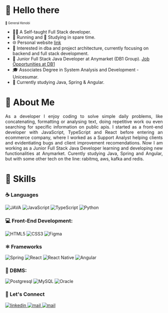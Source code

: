 # 👋 Hello there
<sup><sup>🤖 General Kenobi</sup></sup>
<br>

- 👨‍💻 A Self-taught Full Stack developer.
- 🏃 Running and 📖 Studying in spare time.
- 🌐 Personal website [link](https://reghini.dev/)
- 🧐 Interested in dba and project architecture, currently focusing on backend and full stack development.
- 💼 Junior Full Stack Java Developer at Anymarket (DB1 Group). [Job Opportunities at DB1](https://db1group.pinpointhq.com/refer/xr3dk)
- 🎓 Associates Degree in System Analysis and Development - Unicesumar.
- 🌱 Currently studying Java, Spring & Angular.

# 🥸 About Me

<p align="justify">
As a developer I enjoy coding to solve simple daily problems, like concatenating, formatting or analysing text, doing repetitive work ou even searching for specific information on public apis. I started as a front-end developer with JavaScript, TypeScript and React before entering an ecommerce company, where I worked as a Support Analyst helping clients and evidentiating bugs and client improvement recomendations. Now I am working as a Junior Full Stack Java Developer learning and developing new functionalities at Anymarket.
Curently studying Java, Spring and Angular, but with some other tech on the line: rabitmq, aws, kafka and redis.
</p>

# 🧠 Skills

<p align="center">

### ☕️ Languages

<!-- ![C](https://img.shields.io/badge/C%20-%232370ED.svg?style=for-the-badge&logo=c&logoColor=white)-->
<!-- ![PHP](https://img.shields.io/badge/PHP-777BB4?style=for-the-badge&logo=php&logoColor=white)-->
![JAVA](https://img.shields.io/badge/Java-ED8B00?style=for-the-badge&logo=openjdk&logoColor=white)
![JavaScript](https://img.shields.io/badge/JavaScript%20-%23F7DF1E.svg?style=for-the-badge&logo=javascript&logoColor=black)
![TypeScript](https://img.shields.io/badge/TypeScript-007ACC?style=for-the-badge&logo=typescript&logoColor=white)
![Python](https://img.shields.io/badge/Python-3776AB?style=for-the-badge&logo=python&logoColor=white)
<br>

### 💻 Front-End Development:

![HTML5](https://img.shields.io/badge/HTML5%20-%23E34F26.svg?style=for-the-badge&logo=html5&logoColor=white)
![CSS3](https://img.shields.io/badge/CSS3-1572B6?style=for-the-badge&logo=css3&logoColor=white)
![Figma](https://img.shields.io/badge/Figma-F24E1E?style=for-the-badge&logo=figma&logoColor=white)
<!--
![SASS](https://img.shields.io/badge/Sass-CC6699?style=for-the-badge&logo=sass&logoColor=white)
![Bootstrap](https://img.shields.io/badge/Bootstrap-563D7C?style=for-the-badge&logo=bootstrap&logoColor=white)
![StyledComponents](https://img.shields.io/badge/styled--components-DB7093?style=for-the-badge&logo=styled-components&logoColor=white)
<br>
-->

### ⚛️ Frameworks

![Spring](https://img.shields.io/badge/Spring-6DB33F?style=for-the-badge&logo=spring&logoColor=white) 
![React](https://img.shields.io/badge/React-20232A?style=for-the-badge&logo=react&logoColor=61DAFB)
![React Native](https://img.shields.io/badge/React_Native-20232A?style=for-the-badge&logo=react&logoColor=61DAFB)
![Angular](https://img.shields.io/badge/Angular-DD0031?style=for-the-badge&logo=angular&logoColor=white) 
<!-- ![Ionic](https://img.shields.io/badge/Ionic-3880FF?style=for-the-badge&logo=ionic&logoColor=white) -->

<!-- 
### 📝 IDEs:

![Visual Studio Code](https://img.shields.io/badge/Visual%20Studio%20Code-0078d7.svg?style=for-the-badge&logo=visual-studio-code&logoColor=white)
![Intellij](https://img.shields.io/badge/IntelliJ_IDEA-000000.svg?style=for-the-badge&logo=intellij-idea&logoColor=white)
![Pycharm](https://img.shields.io/badge/PyCharm-000000.svg?&style=for-the-badge&logo=PyCharm&logoColor=white)
<br>
-->

### 🐘 DBMS:

![Postgresql](https://img.shields.io/badge/PostgreSQL-316192?style=for-the-badge&logo=postgresql&logoColor=white)
![MySQL](https://img.shields.io/badge/mysql-4479A1?style=for-the-badge&logo=mysql&logoColor=white)
![Oracle](https://img.shields.io/badge/Oracle-F80000?style=for-the-badge&logo=Oracle&logoColor=white)
<br>
<!-- 
### 🐙 Softwares, Tools and Extras:

![Git](https://img.shields.io/badge/GIT-E44C30?style=for-the-badge&logo=git&logoColor=white)
![GitHub](https://img.shields.io/badge/github-%23121011.svg?style=for-the-badge&logo=github&logoColor=white)
![Netlify](https://img.shields.io/badge/Netlify-00C7B7?style=for-the-badge&logo=netlify&logoColor=white)
![Postman](https://img.shields.io/badge/Postman-FF6C37?style=for-the-badge&logo=postman&logoColor=white)
![Heroku](https://img.shields.io/badge/Heroku-430098?style=for-the-badge&logo=heroku&logoColor=white)
![Aws](https://img.shields.io/badge/Amazon_AWS-FF9900?style=for-the-badge&logo=amazonaws&logoColor=white)

![Kibana](https://img.shields.io/badge/Kibana-005571?style=for-the-badge&logo=Kibana&logoColor=white)
![Excel](https://img.shields.io/badge/Microsoft_Excel-217346?style=for-the-badge&logo=microsoft-excel&logoColor=white)
![Sheets](https://img.shields.io/badge/Google%20Sheets-34A853?style=for-the-badge&logo=google-sheets&logoColor=white)
<br>

### 👨‍💻 Learning on:

![Freecodecamp](https://img.shields.io/badge/freecodecamp-27273D?style=for-the-badge&logo=freecodecamp&logoColor=white)
![Youtube](https://img.shields.io/badge/YouTube-FF0000?style=for-the-badge&logo=youtube&logoColor=white) -->

</p>

### 🔗 Let's Connect

<div align='left'>

<a href="https://www.linkedin.com/in/victorhugoreghini/" target="_blank">
<img src="https://img.shields.io/badge/LinkedIn-0077B5?style=for-the-badge&logo=linkedin&logoColor=white" alt=linkedin style="margin-bottom: 5px;"/>
</a>
<a href="mailto:victor.hugo.mrts@gmail.com" target="_blank">
<img src="https://img.shields.io/badge/Gmail-D14836?style=for-the-badge&logo=gmail&logoColor=white" alt=mail style="margin-bottom: 5px;" />
</a>
<a href="https://www.instagram.com/victor_reghini/" target="_blank">
<img src="https://img.shields.io/badge/Instagram-E4405F?style=for-the-badge&logo=instagram&logoColor=white" alt=mail style="margin-bottom: 5px;" />
</a>

</div>
